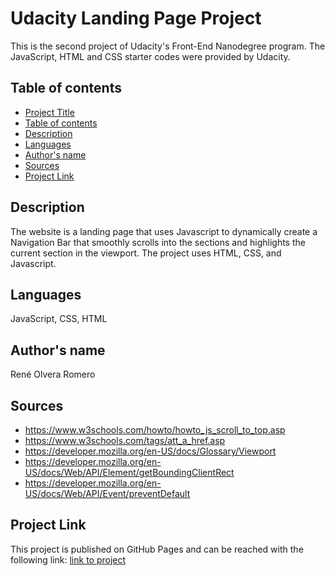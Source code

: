 # Udacity Landing Page Project

This is the second project of Udacity's Front-End Nanodegree program. The JavaScript, HTML and CSS starter codes were provided by Udacity.

## Table of contents

- [Project Title](#project-title)
- [Table of contents](#table-of-contents)
- [Description](#description)
- [Languages](#languages)
- [Author's name](#authors-name)
- [Sources](#sources)
- [Project Link](#project-link)

## Description

The website is a landing page that uses Javascript to dynamically create a Navigation Bar that smoothly scrolls into the sections and highlights the current section in the viewport. The project uses HTML, CSS, and Javascript.

## Languages

JavaScript, CSS, HTML

## Author's name

René Olvera Romero

## Sources

- https://www.w3schools.com/howto/howto_js_scroll_to_top.asp
- https://www.w3schools.com/tags/att_a_href.asp
- https://developer.mozilla.org/en-US/docs/Glossary/Viewport
- https://developer.mozilla.org/en-US/docs/Web/API/Element/getBoundingClientRect
- https://developer.mozilla.org/en-US/docs/Web/API/Event/preventDefault


## Project Link

This project is published on GitHub Pages and can be reached with the following link: [link to project](https://reneolverar.github.io/udacity-landing-page/)
